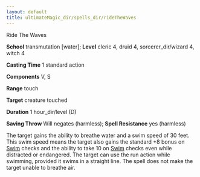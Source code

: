 ```yaml
---
layout: default
title: ultimateMagic_dir/spells_dir/rideTheWaves
---
```

Ride The Waves

**School** transmutation [water]; **Level** cleric 4, druid 4, sorcerer_dir/wizard 4, witch 4

**Casting Time** 1 standard action

**Components** V, S

**Range** touch

**Target** creature touched

**Duration** 1 hour_dir/level (D)

**Saving Throw** Will negates (harmless); **Spell Resistance** yes (harmless)

The target gains the ability to breathe water and a swim speed of 30 feet. This swim speed means the target also gains the standard +8 bonus on [Swim](../skills_dir/swim#_swim) checks and the ability to take 10 on [Swim](../skills_dir/swim#_swim) checks even while distracted or endangered. The target can use the run action while swimming, provided it swims in a straight line. The spell does not make the target unable to breathe air.

